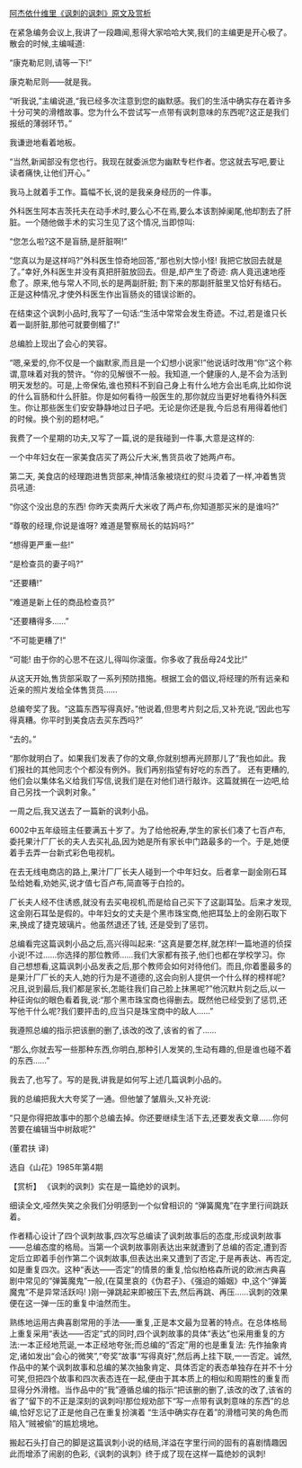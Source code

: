 [阿杰依什维里《讽刺的讽刺》原文及赏析](https://www.vrrw.net/wx/15585.html)

在紧急编务会议上,我讲了一段趣闻,惹得大家哈哈大笑,我们的主编更是开心极了。散会的时候,主编喊道:

“康克勒尼则,请等一下!”

康克勒尼则——就是我。

“听我说,”主编说道,“我已经多次注意到您的幽默感。我们的生活中确实存在着许多十分可笑的滑稽故事。您为什么不尝试写一点带有讽刺意味的东西呢?这正是我们报纸的薄弱环节。”

我谦逊地看着地板。

“当然,新闻部没有您也行。我现在就委派您为幽默专栏作者。您这就去写吧,要让读者痛快,让他们开心。”

我马上就着手工作。篇幅不长,说的是我亲身经历的一件事。

外科医生阿本吉茨托夫在动手术时,要么心不在焉,要么本该割掉阑尾,他却割去了肝脏。一个随他做手术的实习生见了这个情况,当即惊叫:

“您怎么啦?这不是盲肠,是肝脏啊!”

“您真以为是这样吗?”外科医生惊奇地回答,“那也别大惊小怪! 我把它放回去就是了。”幸好,外科医生并没有真把肝脏放回去。但是,却产生了奇迹: 病人竟迅速地痊愈了。原来,他与常人不同,长的是两副肝脏; 割下来的那副肝脏里又恰好有结石。正是这种情况,才使外科医生作出盲肠炎的错误诊断的。

在结束这个讽刺小品时,我写了一句话:“生活中常常会发生奇迹。不过,若是谁只长着一副肝脏,那他可就要倒楣了!”

总编脸上现出了会心的笑容。

“嗯,亲爱的,你不仅是一个幽默家,而且是一个幻想小说家!”他说话时改用“你”这个称谓,意味着对我的赞许。“你的见解很不一般。我知道,一个健康的人,是不会为活到明天发愁的。可是,上帝保佑,谁也预料不到自己身上有什么地方会出毛病,比如你说的什么盲肠和什么肝脏。你是如何看待一般医生的,那你就应当更好地看待外科医生。你让那些医生们安安静静地过日子吧。无论是你还是我,今后总有用得着他们的时候。换个别的题材吧。”

我费了一个星期的功夫,又写了一篇,说的是我碰到一件事,大意是这样的:

一个中年妇女在一家美食店买了两公斤大米,售货员收了她两卢布。

第二天, 美食店的经理跑进售货部来,神情活象被烧红的熨斗烫着了一样,冲着售货员吼道:

“你这个没出息的东西! 你昨天卖两斤大米收了两卢布,你知道那买米的是谁吗?”

“尊敬的经理,你说是谁呀? 难道是警察局长的姑妈吗?”

“想得更严重一些!”

“是检查员的妻子吗?”

“还要糟!”

“难道是新上任的商品检查员?”

“还要糟得多……”

“不可能更糟了!”

“可能! 由于你的心思不在这儿,得叫你滚蛋。你多收了我岳母24戈比!”

从这天开始,售货部采取了一系列预防措施。根据工会的倡议,将经理的所有远亲和近亲的照片发给全体售货员……

总编夸奖了我。“这篇东西写得真好。”他说着,但思考片刻之后,又补充说,“因此也写得真糟。你平时到美食店去买东西吗?”

“去的。”

“那你就明白了。如果我们发表了你的文章,你就别想再光顾那儿了”我也如此。我们报社的其他同志个个都没有例外。我们再别指望有好吃的东西了。 还有更糟的, 他们会以集体名义给我们写信,说我们是在对他们进行敲诈。这篇就搁在一边吧,给自己另找一个讽刺对象。”

一周之后,我又送去了一篇新的讽刺小品。

6002中五年级班主任要满五十岁了。为了给他祝寿,学生的家长们凑了七百卢布,委托果汁厂厂长的夫人去买礼品,因为她是所有家长中门路最多的一个。于是,她便着手去弄一台新式彩色电视机。

在去无线电商店的路上,果汁厂厂长夫人碰到一个中年妇女。后者拿一副金刚石耳坠给她看,劝她买,说才值七百卢布,简直等于白捡的。

厂长夫人经不住诱惑,就没有去买电视机,而是给自己买下了这副耳坠。后来才发现,这金刚石耳坠是假的。中年妇女的丈夫是个黑市珠宝商,他把耳坠上的金刚石取下来,换成了捷克玻璃片。他虽然退还了钱, 还是受到了惩罚。

总编看完这篇讽刺小品之后,高兴得叫起来: “这真是要怎样,就怎样!一篇地道的侦探小说!不过……你选择的那位教师……我们大家都有孩子,他们也都在学校学习。你自己想想看,这篇讽刺小品发表之后,那个教师会如何对待他们。而且,你着墨最多的是果汁厂厂长的夫人,她的行为是不道德的,这会向别人提供一个什么样的榜样呢?况且,说到最后,我们都是家长,怎能往我们自己脸上抹黑呢?”他沉默片刻之后,以一种征询似的眼色看着我,说:“那个黑市珠宝商也得删去。既然他已经受到了惩罚,还写他干什么呢?我们要抨击的,应当只是珠宝商中的敌人……”

我遵照总编的指示把该删的删了,该改的改了,该省的省了……

“那么,你就去写一些那种东西,你明白,那种引人发笑的,生动有趣的,但是谁也碰不着的东西……”

我去了,也写了。写的是我,讲我是如何写上述几篇讽刺小品的。

我的总编把我大大夸奖了一通。但他皱了皱眉头,又补充说:

“只是你得把故事中的那个总编去掉。你还要继续生活下去,还要发表文章……你何苦要在编辑当中树敌呢?”

(董君扶 译)

选自《山花》1985年第4期



【赏析】 《讽刺的讽刺》实在是一篇绝妙的讽刺。

细读全文,哑然失笑之余我们分明感到一个似曾相识的 “弹簧魔鬼”在字里行间跳跃着。

作者精心设计了四个讽刺故事,四次写总编读了讽刺故事后的态度,形成讽刺故事——总编态度的格局。当第一个讽刺故事刚表达出来就遭到了总编的否定,遭到否定后立即着手创作第二个讽刺故事,但表达出来又遭到了否定,于是再表达、再否定,如是重复四次。这种“表达——否定”的情景的重复,恰似柏格森所说的欧洲古典喜剧中常见的“弹簧魔鬼”一般,(在莫里哀的《伪君子》、《强迫的婚姻》中,这个“弹簧魔鬼”不是异常活跃吗! )刚一弹跳起来即被压下去,然后再跳、再压……讽刺的效果便在这一弹一压的重复中油然而生。

熟练地运用古典喜剧常用的手法——重复,正是本文最为显著的特点。在总体格局上重复采用“表达——否定”式的同时,四个讽刺故事的具体“表达”也采用重复的方法:一本正经地荒诞,一本正经地夸张;而总编的“否定”用的也是重复法: 先作抽象肯定,诸如发出“会心的微笑”,“夸奖”故事“写得真好”,然后再上挂下联,一一否定。诚然,作品中的某个讽刺故事和总编的某次抽象肯定、具体否定的表态单独存在并不十分可笑,但把四个故事和四次表态连在一起,便由于其本质上的相似和周期性的重复而显得分外滑稽。当作品中的“我”遵循总编的指示“把该删的删了,该改的改了,该省的省了”留下的不正是深刻的讽刺吗!那位规劝部下“写一点带有讽刺意味的东西”的总编,恰好忘记了正是他自己在重复扮演着 “生活中确实存在着”的滑稽可笑的角色而陷入“贼被偷”的尴尬境地。

搬起石头打自己的脚是这篇讽刺小说的结局,洋溢在字里行间的固有的喜剧情趣因此而增添了闹剧的色彩,《讽刺的讽刺》终于成了现在这样一篇绝妙的讽刺!

